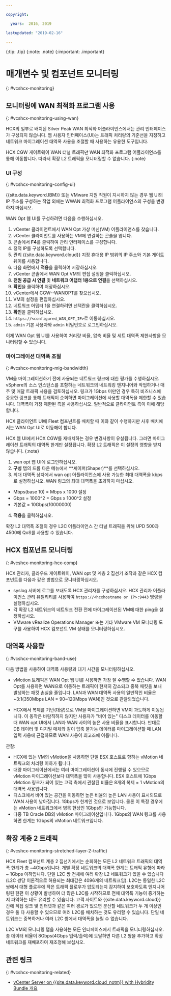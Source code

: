 ```yaml
---

copyright:

  years:  2016, 2019

lastupdated: "2019-02-16"

---
```


{:tip: .tip}
{:note: .note}
{:important: .important}

# 매개변수 및 컴포넌트 모니터링
{: #vcshcx-monitoring}

## 모니터링에 WAN 최적화 프로그램 사용
{: #vcshcx-monitoring-using-wan}

HCX의 일부로 배치된 Silver Peak WAN 최적화 어플라이언스에서는
관리 인터페이스가 구성되지 않습니다. 웹 사용자 인터페이스(UI)는
트래픽 처리량의 기준선을 지정하고 네트워크 마이그레이션 대역폭 사용을 조절할 때
사용하는 유용한 도구입니다.

HCX CGW 게이트웨이 WAN 터널 트래픽만 WAN 최적화 프로그램 어플라이언스를
통해 이동합니다. 따라서 확장 L2 트래픽을 모니터링할 수 없습니다.
{:note}

### UI 구성
{: #vcshcx-monitoring-config-ui}

{{site.data.keyword.IBM}} 또는 VMware 지원 직원이 지시하지 않는 경우
웹 UI의 IP 주소를 구성하는 작업 외에는 WWAN 최적화 프로그램 어플라이언스의
구성을 변경하지 마십시오.   

WAN Opt 웹 UI를 구성하려면 다음을 수행하십시오.
1.	vCenter 클라이언트에서 WAN Opt 가상 머신(VM) 어플라이언스를 찾습니다.
2.	vCenter 클라이언트를 사용하는 VM에 연결하는 콘솔을 엽니다.
3.	콘솔에서 **F4**를 클릭하여 관리 인터페이스를 구성합니다.
4.	정적 IP를 구성하도록 선택합니다.
5.	관리 {{site.data.keyword.cloud}} 지정 휴대용 IP 범위의 IP 주소와
기본 게이트웨이를 사용합니다.
6.	다음 화면에서 **적용**을 클릭하여 저장하십시오.
7.  vCenter 콘솔에서 WAN Opt VM의 편집 설정을 클릭하십시오.
8.	**전원 공급 시 연결** 및 **네트워크 어댑터 1용으로 연결**을 선택하십시오.
9.	**확인**을 클릭하여 저장하십시오.
10.	vCenter에서 CGW-<xxx>-WANOPT를 찾으십시오.
11.	VM의 설정을 편집하십시오.
12.	네트워크 어댑터 1을 연결하려면 선택란을 클릭하십시오.
13.	**확인**을 클릭하십시오.
14.	`https://<configured_WAN_OPT_IP>`로 이동하십시오.
15.	`admin` 기본 사용자와 `admin` 비밀번호로 로그인하십시오.

이제 WAN Opt 웹 UI를 사용하여 처리량 비율, 압축 비율 및
세트 대역폭 제한사항을 모니터링할 수 있습니다.

### 마이그레이션 대역폭 조절
{: #vcshcx-monitoring-mig-bandwidth}

VM을 마이그레이션하기 전에 사용되는 네트워크 링크에 대한 평가를 수행하십시오. vSphere의
소스 인스턴스를 포함하는 네트워크의 네트워킹 엔지니어와 작업하거나
매주 및 매달 트래픽 사용을 검토하십시오. 링크가 1Gbps 미만인 경우
특히 비즈니스에 중요한 링크를 통해 트래픽이 순회하면 마이그레이션에
사용할 대역폭을 제한할 수 있습니다. 대역폭이 가장 제한된
측을 사용하십시오. 일반적으로 클라이언트 측이
이에 해당합니다.

HCX 클라이언트 UI에 Fleet 컴포넌트를 배치할 때 이와 같이
수행하지만 사후 배치에서는 WAN Opt UI로 이동해야 합니다.

HCX 웹 UI에서 HCX CGW를 재배치하는 경우 변경사항이 유실됩니다.
그러면 마이그레이션 트래픽의 대역폭 한계만 설정됩니다. 확장 L2
트래픽은 이 설정의 영향을 받지 않습니다.
{:note}

1.	wan opt 웹 UI에 로그인하십시오.
2.	**구성** 탭의 드롭 다운 메뉴에서 **셰이퍼(Shaper)**를 선택하십시오.
3.	최대 대역폭 상자에서 wan opt 어플라이언스에 사용 가능한 최대 대역폭을
kbps로 설정하십시오. WAN 링크의 최대 대역폭을 초과하지
마십시오.     
  - Mbps(base 10) = Mbps x 1000 설정
  - Gbps = 1000^2 = Gbps x 1000^2 설정
  - 기본값 = 10Gbps(10000000)
4.	**적용**을 클릭하십시오.

확장 L2 대역폭 조절의 경우 L2C 어플라이언스 간 터널 트래픽을 위해
UPD 500과 4500에 QoS를 사용할 수 있습니다.

## HCX 컴포넌트 모니터링
{: #vcshcx-monitoring-hcx-comp}

HCX 관리자, 클라우드 게이트웨이, WAN opt 및 계층 2 집선기 조작과 같은
HCX 컴포넌트를 다음과 같은 방법으로 모니터링하십시오.

- syslog 서버에 로그를 보내도록 HCX 관리자를 구성하십시오. HCX 관리자
어플라이언스 관리 유틸리티를 사용하여 `https://<hcxhostname or
IP>:9443` 명령을 실행하십시오.
- 각 확장 L2 네트워크의 네트워크 전환 전에 마이그레이션된
VM에 대한 ping을 설정하십시오.
- VMware vRealize Operations Manager 또는 기타 VMware VM 모니터링
도구를 사용하여 HCX 컴포넌트 VM 상태를 모니터링하십시오.

## 대역폭 사용량
{: #vcshcx-monitoring-band-use}

다음 방법을 사용하여 대역폭 사용량과 대기 시간을 모니터링하십시오.

- vMotion 트래픽은 WAN Opt 웹 UI를 사용하면 가장 잘 수행할 수 있습니다. WAN
Opt를 사용하면 WAN으로 이동하는 트래픽이 현저히 감소되고 중복 패킷을
보내 발생하는 패킷 손실을 줄입니다. LAN과 WAN 대역폭 사용의
일반적인 비율은 ~3:1(350Mbps LAN = 90~120Mbps WAN)인 것으로
관찰되었습니다.

- HCX에서 복제를 기반(대량)으로 VM을 마이그레이션하면
VM이 과도하게 이동됩니다. 이 동작은 바람직하지 않지만
사용자가 "비어 있는" 디스크 데이터를 이동할 때 WAN opt UI에서
LAN과 WAN 사이의 높은 사용 비율을 표시합니다. 반대로
DB 데이터 및 디지털 매체와 같이 압축 불가능 데이터를
마이그레이션할 때 LAN 입력 사용에 근접하므로 WAN 사용이
최고조에 이릅니다.

관찰:
- HCX에 있는 VM의 vMotion을 사용하면 단일 ESX 호스트로
향하는 vMotion 네트워크의 처리량 이하가 됩니다.
- 대량 마이그레이션에서는 여러 마이그레이션이
동시에 진행될 수 있으므로 vMotion 마이그레이션보다
대역폭을 많이 사용합니다. ESX 호스트에 1Gbps vMotion 링크가 되어 있는
고객 측에서 관찰된 비율은 8개의 복제 = 1 vMotion의 대역폭
사용입니다.
- 디스크에서 비어 있는 공간을 이동하면 높은 비율의
높은 LAN 사용이 표시되므로 WAN 사용이 낮아집니다. 1Gbps가 한계인 것으로
보입니다. 물론 이 특정 경우에는 vMotion 네트워크에서
병목 현상인 1Gbps만 가능합니다.
- 다중 TB Oracle DB의 vMotion 마이그레이션입니다. 1Gbps의 WAN 링크를 사용하면
한계는 1Gbps의 vMotion 네트워크입니다.

## 확장 계층 2 트래픽
{: #vcshcx-monitoring-stretched-layer-2-traffic}

HCX Fleet 컴포넌트 계층 2 집선기에서는 순회하는 모든 L2 네트워크
트래픽의 대역폭 한계가 총 ~4Gbps입니다. 개별 확장 네트워크의
대역폭 한계는 트래픽 유형에 따라 ~ 1Gbps
이하입니다. 단일 L2C 쌍 전체에 여러 확장 L2
네트워크가 있을 수 있습니다(L2C 쌍당 이론적으로 허용되는
최대값은 4096개의 네트워크임). L2C는 동일한 L2C 쌍에서
대형 플로우에 작은 트래픽 플로우가 압도되는지 감지하여
보호하도록 엔지니어링된 한편 이 상황이 발생하여 더 많은
L2C를 시작하므로 전체 대역폭 기능이 증가하는지 파악하는 데도
유리할 수 있습니다. 고객 사이트와 {{site.data.keyword.cloud}} 간에
직접 링크 및 인터넷과 같은 여러 경로가 있으면 분산할 네트워크가 두 개 이상인 경우
둘 다 사용할 수 있으므로 여러 L2C를 배치하는 것도 유리할 수 있습니다. 단일 네트워크는
중복하거나 여러 L2C 쌍에서 대역폭을 늘릴 수 없습니다.

L2C VM의 모니터링 탭을 사용하는 모든 인터페이스에서 트래픽을
모니터링하십시오. 총 데이터 비율이 8Gbps(4Gbps 입력/출력)에
도달하면 다른 L2 쌍을 추가하고 확장 네트워크를 재배포하여 재조정해
보십시오.


## 관련 링크
{: #vcshcx-monitoring-related}

* [vCenter Server on {{site.data.keyword.cloud_notm}} with Hybridity Bundle 개요](/docs/services/vmwaresolutions/archiref/vcs?topic=vmware-solutions-vcs-hybridity-intro)   
